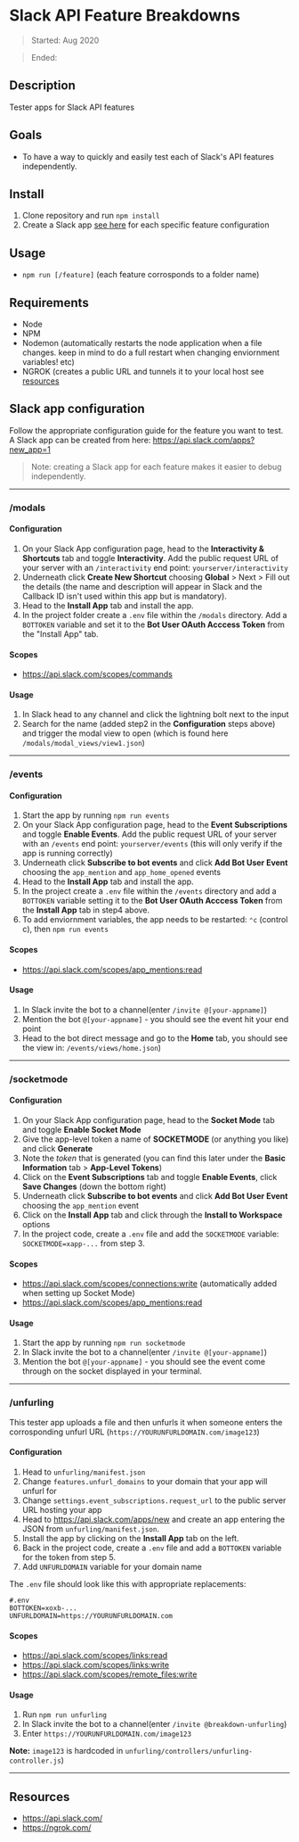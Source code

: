 # Slack API Feature Breakdowns

> Started: Aug 2020

> Ended:

## Description

Tester apps for Slack API features

## Goals

- To have a way to quickly and easily test each of Slack's API features independently.

## Install

1. Clone repository and run `npm install`
2. Create a Slack app [see here](#slack-app-configuration-instructions) for each specific feature configuration

## Usage

- `npm run [/feature]` (each feature corrosponds to a folder name)

## Requirements

- Node
- NPM
- Nodemon (automatically restarts the node application when a file changes. keep in mind to do a full restart when changing enviornment variables! etc)
- NGROK (creates a public URL and tunnels it to your local host see [resources](https://github.com/richardaspinall/slack-api-feature-breakdowns#resources)

## Slack app configuration

Follow the appropriate configuration guide for the feature you want to test. A Slack app can be created from here: https://api.slack.com/apps?new_app=1

> Note: creating a Slack app for each feature makes it easier to debug independently.

---

### /modals

#### Configuration

1. On your Slack App configuration page, head to the **Interactivity & Shortcuts** tab and toggle **Interactivity**. Add the public request URL of your server with an `/interactivity` end point: `yourserver/interactivity`
2. Underneath click **Create New Shortcut** choosing **Global** > Next > Fill out the details (the name and description will appear in Slack and the Callback ID isn't used within this app but is mandatory).
3. Head to the **Install App** tab and install the app.
4. In the project folder create a `.env` file within the `/modals` directory. Add a `BOTTOKEN` variable and set it to the **Bot User OAuth Acccess Token** from the "Install App" tab.

#### Scopes

- https://api.slack.com/scopes/commands

#### Usage

1. In Slack head to any channel and click the lightning bolt next to the input
2. Search for the name (added step2 in the **Configuration** steps above) and trigger the modal view to open (which is found here `/modals/modal_views/view1.json`)

---

### /events

#### Configuration

1. Start the app by running `npm run events`
2. On your Slack App configuration page, head to the **Event Subscriptions** and toggle **Enable Events**. Add the public request URL of your server with an `/events` end point: `yourserver/events` (this will only verify if the app is running correctly)
3. Underneath click **Subscribe to bot events** and click **Add Bot User Event** choosing the `app_mention` and `app_home_opened` events
4. Head to the **Install App** tab and install the app.
5. In the project create a `.env` file within the `/events` directory and add a `BOTTOKEN` variable setting it to the **Bot User OAuth Acccess Token** from the **Install App** tab in step4 above.
6. To add enviornment variables, the app needs to be restarted: `⌃c` (control c), then `npm run events`

#### Scopes

- https://api.slack.com/scopes/app_mentions:read

#### Usage

1. In Slack invite the bot to a channel(enter `/invite @[your-appname]`)
2. Mention the bot `@[your-appname]` - you should see the event hit your end point
3. Head to the bot direct message and go to the **Home** tab, you should see the view in: `/events/views/home.json`)

---

### /socketmode

#### Configuration

1. On your Slack App configuration page, head to the **Socket Mode** tab and toggle **Enable Socket Mode**
2. Give the app-level token a name of **SOCKETMODE** (or anything you like) and click **Generate**
3. Note the _token_ that is generated (you can find this later under the **Basic Information** tab > **App-Level Tokens**)
4. Click on the **Event Subscriptions** tab and toggle **Enable Events**, click **Save Changes** (down the bottom right)
5. Underneath click **Subscribe to bot events** and click **Add Bot User Event** choosing the `app_mention` event
6. Click on the **Install App** tab and click through the **Install to Workspace** options
7. In the project code, create a `.env` file and add the `SOCKETMODE` variable: `SOCKETMODE=xapp-...` from step 3.

#### Scopes

- https://api.slack.com/scopes/connections:write (automatically added when setting up Socket Mode)
- https://api.slack.com/scopes/app_mentions:read

#### Usage

1. Start the app by running `npm run socketmode`
2. In Slack invite the bot to a channel(enter `/invite @[your-appname]`)
3. Mention the bot `@[your-appname]` - you should see the event come through on the socket displayed in your terminal.

---

### /unfurling

This tester app uploads a file and then unfurls it when someone enters the corrosponding unfurl URL (`https://YOURUNFURLDOMAIN.com/image123`)

#### Configuration

1. Head to `unfurling/manifest.json`
2. Change `features.unfurl_domains` to your domain that your app will unfurl for
3. Change `settings.event_subscriptions.request_url` to the public server URL hosting your app
4. Head to https://api.slack.com/apps/new and create an app entering the JSON from `unfurling/manifest.json`.
5. Install the app by clicking on the **Install App** tab on the left.
6. Back in the project code, create a `.env` file and add a `BOTTOKEN` variable for the token from step 5.
7. Add `UNFURLDOMAIN` variable for your domain name

The `.env` file should look like this with appropriate replacements:

```
#.env
BOTTOKEN=xoxb-...
UNFURLDOMAIN=https://YOURUNFURLDOMAIN.com
```

#### Scopes

- https://api.slack.com/scopes/links:read
- https://api.slack.com/scopes/links:write
- https://api.slack.com/scopes/remote_files:write

#### Usage

1. Run `npm run unfurling`
2. In Slack invite the bot to a channel(enter `/invite @breakdown-unfurling`)
3. Enter `https://YOURUNFURLDOMAIN.com/image123`

**Note:** `image123` is hardcoded in `unfurling/controllers/unfurling-controller.js`)

---

## Resources

- https://api.slack.com/
- https://ngrok.com/
